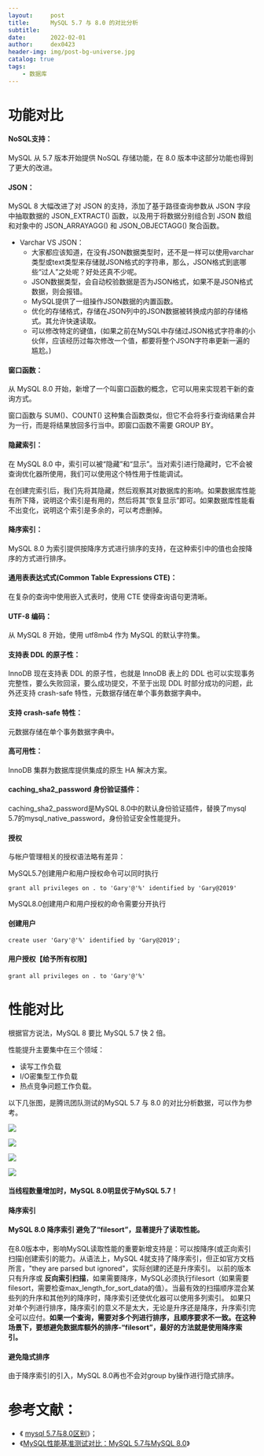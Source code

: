 ```yaml
---
layout:     post
title:      MySQL 5.7 与 8.0 的对比分析
subtitle:   
date:       2022-02-01
author:     dex0423
header-img: img/post-bg-universe.jpg
catalog: true
tags:
    - 数据库
---
```



# 功能对比

#### NoSQL支持：

MySQL 从 5.7 版本开始提供 NoSQL 存储功能，在 8.0 版本中这部分功能也得到了更大的改进。

#### JSON：

MySQL 8 大幅改进了对 JSON 的支持，添加了基于路径查询参数从 JSON 字段中抽取数据的 JSON_EXTRACT() 函数，以及用于将数据分别组合到 JSON 数组和对象中的 JSON_ARRAYAGG() 和 JSON_OBJECTAGG() 聚合函数。


- Varchar VS JSON：
    - 大家都应该知道，在没有JSON数据类型时，还不是一样可以使用varchar类型或text类型来存储就JSON格式的字符串，那么，JSON格式到底哪些“过人”之处呢？好处还真不少呢。
    - JSON数据类型，会自动校验数据是否为JSON格式，如果不是JSON格式数据，则会报错。
    - MySQL提供了一组操作JSON数据的内置函数。
    - 优化的存储格式，存储在JSON列中的JSON数据被转换成内部的存储格式。其允许快速读取。
    - 可以修改特定的键值，(如果之前在MySQL中存储过JSON格式字符串的小伙伴，应该经历过每次修改一个值，都要将整个JSON字符串更新一遍的尴尬。)

#### 窗口函数：

从 MySQL 8.0 开始，新增了一个叫窗口函数的概念，它可以用来实现若干新的查询方式。

窗口函数与 SUM()、COUNT() 这种集合函数类似，但它不会将多行查询结果合并为一行，而是将结果放回多行当中。即窗口函数不需要 GROUP BY。

#### 隐藏索引：

在 MySQL 8.0 中，索引可以被“隐藏”和“显示”。当对索引进行隐藏时，它不会被查询优化器所使用，我们可以使用这个特性用于性能调试。

在创建完索引后，我们先将其隐藏，然后观察其对数据库的影响。如果数据库性能有所下降，说明这个索引是有用的，然后将其“恢复显示”即可。如果数据库性能看不出变化，说明这个索引是多余的，可以考虑删掉。

#### 降序索引：

MySQL 8.0 为索引提供按降序方式进行排序的支持，在这种索引中的值也会按降序的方式进行排序。

#### 通用表表达式式(Common Table Expressions CTE)：

在复杂的查询中使用嵌入式表时，使用 CTE 使得查询语句更清晰。

#### UTF-8 编码：

从 MySQL 8 开始，使用 utf8mb4 作为 MySQL 的默认字符集。

#### 支持表 DDL 的原子性：

InnoDB 现在支持表 DDL 的原子性，也就是 InnoDB 表上的 DDL 也可以实现事务完整性，要么失败回滚，要么成功提交，不至于出现 DDL 时部分成功的问题，此外还支持 crash-safe 特性，元数据存储在单个事务数据字典中。

#### 支持 crash-safe 特性：

元数据存储在单个事务数据字典中。

#### 高可用性：

InnoDB 集群为数据库提供集成的原生 HA 解决方案。

#### caching_sha2_password 身份验证插件：

caching_sha2_password是MySQL 8.0中的默认身份验证插件，替换了mysql 5.7的mysql_native_password，身份验证安全性能提升。

#### 授权

与帐户管理相关的授权语法略有差异：

MySQL5.7创建用户和用户授权命令可以同时执行

`grant all privileges on . to 'Gary'@'%' identified by 'Gary@2019'`

MySQL8.0创建用户和用户授权的命令需要分开执行

#### 创建用户

`create user 'Gary'@'%' identified by 'Gary@2019';`

#### 用户授权【给予所有权限】

`grant all privileges on . to 'Gary'@'%'`

# 性能对比

根据官方说法，MySQL 8 要比 MySQL 5.7 快 2 倍。

性能提升主要集中在三个领域：
- 读写工作负载
- I/O密集型工作负载
- 热点竞争问题工作负载。

以下几张图，是腾讯团队测试的MySQL 5.7 与 8.0 的对比分析数据，可以作为参考。


![]({{site.baseurl}}/img-post/mysql5.7vs8.0-1.png)

![]({{site.baseurl}}/img-post/mysql5.7vs8.0-1.png)

![]({{site.baseurl}}/img-post/mysql5.7vs8.0-1.png)

![]({{site.baseurl}}/img-post/mysql5.7vs8.0-1.png)


#### 当线程数量增加时，MySQL 8.0明显优于MySQL 5.7！


#### 降序索引

#### MySQL 8.0 降序索引 避免了“filesort”，显著提升了读取性能。

在8.0版本中，影响MySQL读取性能的重要新增支持是：可以按降序(或正向索引扫描)创建索引的能力。从语法上，MySQL 4就支持了降序索引，但正如官方文档所言，"they are parsed but ignored"，实际创建的还是升序索引。
以前的版本只有升序或 **反向索引扫描**，如果需要降序，MySQL必须执行filesort（如果需要filesort，需要检查max_length_for_sort_data的值）。当最有效的扫描顺序混合某些列的升序和其他列的降序时，降序索引还使优化器可以使用多列索引。
如果只对单个列进行排序，降序索引的意义不是太大，无论是升序还是降序，升序索引完全可以应付。**如果一个查询，需要对多个列进行排序，且顺序要求不一致。在这种场景下，要想避免数据库额外的排序-“filesort”，最好的方法就是使用降序索引。**

#### 避免隐式排序

由于降序索引的引入，MySQL 8.0再也不会对group by操作进行隐式排序。

# 参考文献：
- 《 [mysql 5.7与8.0区别](http://www.vivianwei808.top/archives/mysql5780)》；
- 《[MySQL性能基准测试对比：MySQL 5.7与MySQL 8.0](https://zhuanlan.zhihu.com/p/58706113)》

